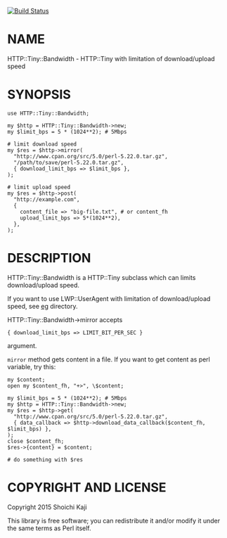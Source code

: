 [![Build Status](https://travis-ci.org/shoichikaji/HTTP-Tiny-Bandwidth.svg?branch=master)](https://travis-ci.org/shoichikaji/HTTP-Tiny-Bandwidth)

# NAME

HTTP::Tiny::Bandwidth - HTTP::Tiny with limitation of download/upload speed

# SYNOPSIS

    use HTTP::Tiny::Bandwidth;

    my $http = HTTP::Tiny::Bandwidth->new;
    my $limit_bps = 5 * (1024**2); # 5Mbps

    # limit download speed
    my $res = $http->mirror(
      "http://www.cpan.org/src/5.0/perl-5.22.0.tar.gz",
      "/path/to/save/perl-5.22.0.tar.gz",
      { download_limit_bps => $limit_bps },
    );

    # limit upload speed
    my $res = $http->post(
      "http://example.com",
      {
        content_file => "big-file.txt", # or content_fh
        upload_limit_bps => 5*(1024**2),
      },
    );

# DESCRIPTION

HTTP::Tiny::Bandwidth is a HTTP::Tiny subclass which can limits download/upload speed.

If you want to use LWP::UserAgent with limitation of download/upload speed,
see [eg](https://github.com/shoichikaji/HTTP-Tiny-Bandwidth/tree/master/eg) directory.

HTTP::Tiny::Bandwidth->mirror accepts

    { download_limit_bps => LIMIT_BIT_PER_SEC }

argument.

`mirror` method gets content in a file.
If you want to get content as perl variable, try this:

    my $content;
    open my $content_fh, "+>", \$content;

    my $limit_bps = 5 * (1024**2); # 5Mbps
    my $http = HTTP::Tiny::Bandwidth->new;
    my $res = $http->get(
      "http://www.cpan.org/src/5.0/perl-5.22.0.tar.gz",
      { data_callback => $http->download_data_callback($content_fh, $limit_bps) },
    );
    close $content_fh;
    $res->{content} = $content;

    # do something with $res

# COPYRIGHT AND LICENSE

Copyright 2015 Shoichi Kaji

This library is free software; you can redistribute it and/or modify
it under the same terms as Perl itself.

